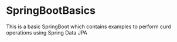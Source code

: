 # SpringBootBasics

This is a basic SpringBoot which contains examples to perform curd operations using Spring Data JPA
